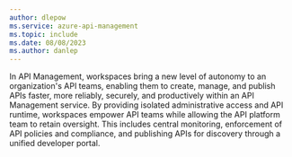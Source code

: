 ```yaml
---
author: dlepow
ms.service: azure-api-management
ms.topic: include
ms.date: 08/08/2023
ms.author: danlep
---
```


In API Management, workspaces bring a new level of autonomy to an organization's API teams, enabling them to create, manage, and publish APIs faster, more reliably, securely, and productively within an API Management service. By providing isolated administrative access and API runtime, workspaces empower API teams while allowing the API platform team to retain oversight. This includes central monitoring, enforcement of API policies and compliance, and publishing APIs for discovery through a unified developer portal.

